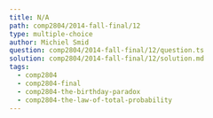 ```yaml
---
title: N/A
path: comp2804/2014-fall-final/12
type: multiple-choice
author: Michiel Smid
question: comp2804/2014-fall-final/12/question.ts
solution: comp2804/2014-fall-final/12/solution.md
tags:
  - comp2804
  - comp2804-final
  - comp2804-the-birthday-paradox
  - comp2804-the-law-of-total-probability
---
```


